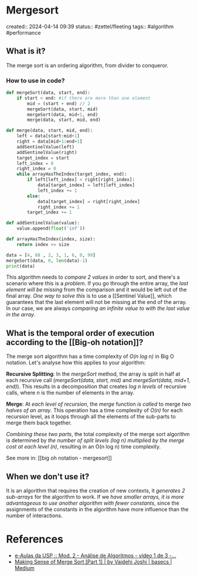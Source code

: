 # Mergesort
created:: 2024-04-14 09:39
status:: #zettel/fleeting 
tags:: #algorithm #performance 

## What is it?
The merge sort is an ordering algorithm, from divider to conqueror.
### How to use in code?
```python
def mergeSort(data, start, end):
	if start < end: #if there are more than one element
		mid = (start + end) // 2
		mergeSort(data, start, mid)
		mergeSort(data, mid+1, end)
		merge(data, start, mid, end)

def merge(data, start, mid, end):
	left = data[start:mid+1]
	right = data[mid+1:end+1]
	addSentinelValue(left)
	addSentinelValue(right)
	target_index = start
	left_index = 0
	right_index = 0
	while arrayHasTheIndex(target_index, end):
		if left[left_index] < right[right_index]:
			data[target_index] = left[left_index]
			left_index += 1
		else:
			data[target_index] = right[right_index]
			right_index += 1
		target_index += 1

def addSentinelValue(value):
	value.append(float('inf'))

def arrayHasTheIndex(index, size):
	return index <= size

data = [4, 88 , 2, 3, 1, 6, 0, 99]
mergeSort(data, 0, len(data)-1)
print(data)
```
This algorithm needs to *compare 2 values* in order to sort, and there's a scenario where this is a *problem*. If you go through the entire array, the *last element will be missing* from the comparison and it would be left out of the final array. *One way to solve this* is to use a [[Sentinel Value]], which guarantees that the last element will not be missing at the end of the array. In our case, we are always *comparing an infinite value to with the last value in the array*.

## What is the temporal order of execution according to the [[Big-oh notation]]? 
The merge sort algorithm has a time complexity of *O(n log n)* in Big O notation. Let's analyse how this applies to your algorithm:

**Recursive Splitting**: In the *mergeSort* method, the array is split in half at each recursive call (*mergeSort(data, start, mid)* and *mergeSort(data, mid+1, end)*). This results in a decomposition that creates *log n levels* of recursive calls, where *n* is the number of elements in the array.

**Merge**: At *each level of recursion*, the *merge* function *is called* to merge *two halves of an array*. This operation has a time complexity of *O(n)* for each recursion level, as it loops through all the elements of the sub-parts to merge them back together.

*Combining these two parts*, the total complexity of the merge sort algorithm is determined by *the number of split levels (log n) multiplied by the merge cost at each level (n)*, resulting in an O(n log n) time complexity.

See more in: [[big oh notation - mergesort]]
## When we don't use it?
It is an algorithm that requires the creation of new contexts, it *generates 2 sub-arrays* for the algorithm to work.
If we *have smaller arrays, it is more advantageous to use another algorithm with fewer constants*, since the assignments of the constants in the algorithm have more influence than the number of interactions.

# References
-  [e-Aulas da USP :: Mod. 2 - Análise de Algoritmos - vídeo 1 de 3 -...](https://eaulas.usp.br/portal/video?idItem=20198)
- [Making Sense of Merge Sort \[Part 1\] | by Vaidehi Joshi | basecs | Medium](https://medium.com/basecs/making-sense-of-merge-sort-part-1-49649a143478)


